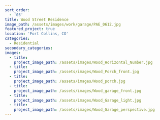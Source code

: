 ```yaml
---
sort_order:
  - '05'
title: Wood Street Residence
image_path: /assets/images/work/garage/PAE_0612.jpg
featured_project: true
location: 'Fort Collins, CO'
categories:
  - Residential
secondary_categories:
images:
  - title:
    project_image_path: /assets/images/Wood_Horizontal_Number.jpg
  - title:
    project_image_path: /assets/images/Wood_Porch_front.jpg
  - title:
    project_image_path: /assets/images/Wood_porch.jpg
  - title:
    project_image_path: /assets/images/Wood_garage_front.jpg
  - title:
    project_image_path: /assets/images/Wood_Garage_light.jpg
  - title:
    project_image_path: /assets/images/Wood_Garage_perspective.jpg
---
```


